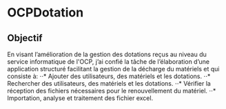 # OCPDotation

## Objectif
En visant l’amélioration de la gestion des dotations reçus au niveau du service informatique de l'OCP, j’ai confié la tâche de l’élaboration d’une application structuré facilitant la gestion de la décharge du matériels et qui consiste à:
⋅⋅* Ajouter des utilisateurs, des matériels et les dotations. 
⋅⋅* Rechercher des utilisateurs, des matériels et les dotations.
⋅⋅* Vérifier la réception des fichiers nécessaires pour le renouvellement du matériel.
⋅⋅* Importation, analyse et traitement des fichier excel.
